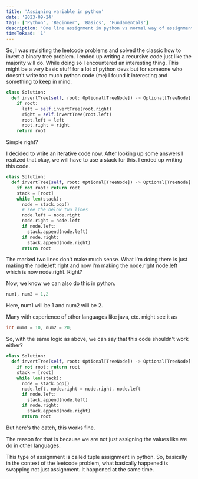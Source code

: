 ```yaml
---
title: 'Assigning variable in python'
date: '2023-09-24'
tags: ['Python', 'Beginner', 'Basics', 'Fundamentals']
description: 'One line assignment in python vs normal way of assignment'
timeToRead: '1'
---
```


So, I was revisiting the leetcode problems and solved the classic how to invert a binary tree problem. I ended up writing a recursive code just like the majority will do. While doing so I encountered an interesting thing. This might be a very basic stuff for a lot of python devs but for someone who doesn't write too much python code (me) I found it interesting and something to keep in mind.

```py
class Solution:
  def invertTree(self, root: Optional[TreeNode]) -> Optional[TreeNode]:
    if root:
      left = self.invertTree(root.right)
      right = self.invertTree(root.left)
      root.left = left
      root.right = right
    return root
```

Simple right?

I decided to write an iterative code now. After looking up some answers I realized that okay, we will have to use a stack for this. I ended up writing this code.

```py
class Solution:
  def invertTree(self, root: Optional[TreeNode]) -> Optional[TreeNode]:
    if not root: return root
    stack = [root]
    while len(stack):
      node = stack.pop()
      # see the below two lines
      node.left = node.right
      node.right = node.left
      if node.left:
        stack.append(node.left)
      if node.right:
        stack.append(node.right)
      return root
```

The marked two lines don't make much sense. What I'm doing there is just making the node.left right and now I'm making the node.right node.left which is now node.right. Right?

Now, we know we can also do this in python.

```py
num1, num2 = 1,2
```

Here, num1 will be 1 and num2 will be 2.

Many with experience of other languages like java, etc. might see it as

```java
int num1 = 10, num2 = 20;
```

So, with the same logic as above, we can say that this code shouldn't work either?

```py
class Solution:
  def invertTree(self, root: Optional[TreeNode]) -> Optional[TreeNode]:
    if not root: return root
    stack = [root]
    while len(stack):
      node = stack.pop()
      node.left, node.right = node.right, node.left
      if node.left:
        stack.append(node.left)
      if node.right:
        stack.append(node.right)
      return root
```

But here's the catch, this works fine.

The reason for that is because we are not just assigning the values like we do in other languages.

This type of assignment is called tuple assignment in python. So, basically in the context of the leetcode problem, what basically happened is swapping not just assignment. It happened at the same time.
